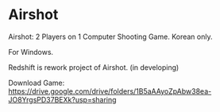 # Airshot

Airshot: 2 Players on 1 Computer Shooting Game.
Korean only.

For Windows.

Redshift is rework project of Airshot. (in developing)

Download Game: https://drive.google.com/drive/folders/1B5aAAyoZpAbw38ea-JO8YrgsPD37BEXk?usp=sharing
